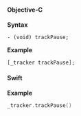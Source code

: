 #### Objective-C

**Syntax**

```objc
- (void) trackPause;
```

**Example**

```objc
[_tracker trackPause];
```

#### Swift

**Example**

```swift
_tracker.trackPause()
```